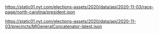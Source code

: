 https://static01.nyt.com/elections-assets/2020/data/api/2020-11-03/race-page/north-carolina/president.json

https://static01.nyt.com/elections-assets/2020/data/api/2020-11-03/precincts/MIGeneralConcatenator-latest.json